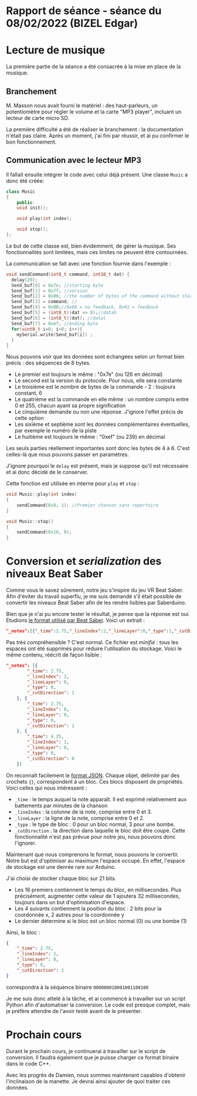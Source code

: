 # Rapport de séance - séance du 08/02/2022 (BIZEL Edgar)

# Lecture de musique

La première partie de la séance a été consacrée à la mise en place de la musique.

## Branchement

M. Masson nous avait fourni le matériel : des haut-parleurs, un potentiomètre pour régler le volume et la carte "MP3 player", incluant un lecteur de carte micro SD.

La première difficulté a été de réaliser le branchement : la documentation n'était pas claire. Après un moment, j'ai fini par réussir, et ai pu confirmer le bon fonctionnement.

## Communication avec le lecteur MP3

Il fallait ensuite intégrer le code avec celui déjà présent. Une classe `Music` a donc été créée:
```cpp
class Music
{
    public:
    void init();

    void play(int index);

    void stop();
};
```
Le but de cette classe est, bien évidemment, de gérer la musique. Ses fonctionnalités sont limitées, mais ces limites ne peuvent être contournées.

La communication se fait avec une fonction fournie dans l'exemple :
```cpp
void sendCommand(int8_t command, int16_t dat) { 
  delay(20); 
  Send_buf[0] = 0x7e; //starting byte 
  Send_buf[1] = 0xff; //version 
  Send_buf[2] = 0x06; //the number of bytes of the command without starting byte and ending byte 
  Send_buf[3] = command; // 
  Send_buf[4] = 0x00;//0x00 = no feedback, 0x01 = feedback 
  Send_buf[5] = (int8_t)(dat >> 8);//datah 
  Send_buf[6] = (int8_t)(dat); //datal 
  Send_buf[7] = 0xef; //ending byte 
  for(uint8_t i=0; i<8; i++){ 
    mySerial.write(Send_buf[i]) ; 
  } 
}
```
Nous pouvons voir que les données sont échangées selon un format bien précis : des séquences de 8 bytes.
- Le premier est toujours le même : "0x7e" (ou 126 en décimal)
- Le second est la version du protocole. Pour nous, elle sera constante
- Le troisième est le nombre de bytes de la commande - 2 : toujours constant, 6
- Le quatrième est la commande en elle même : un nombre compris entre 0 et 255, chacun ayant sa propre signification
- Le cinquième demande ou non une réponse. J'ignore l'effet précis de cette option
- Les sixième et septième sont les données complémentaires éventuelles, par exemple le numéro de la piste
- Le huitième est toujours le même : "0xef" (ou 239) en décimal

Les seuls parties réellement importantes sont donc les bytes de 4 à 6. C'est celles-là que nous pouvons passer en paramètres.

J'ignore pourquoi le `delay` est présent, mais je suppose qu'il est nécessaire et ai donc décidé de le conserver.

Cette fonction est utilisée en interne pour `play` et `stop` :
```cpp
void Music::play(int index)
{
    sendCommand(0x8, 1); //Premier chanson sans repertoire
}

void Music::stop()
{
    sendCommand(0x16, 0);
}
```

# Conversion et *serialization* des niveaux Beat Saber

Comme vous le savez sûrement, notre jeu s'inspire du jeu VR Beat Saber. Afin d'éviter du travail superflu, je me suis demandé s'il était possible de convertir les niveaux Beat Saber afin de les rendre lisibles par Saberduino.

Bien que je n'ai pu encore tester le résultat, je pense que la réponse est oui. Etudions [le format utilisé par Beat Saber](https://bsmg.wiki/mapping/map-format.html). Voici un extrait :
```json
"_notes":[{"_time":2.75,"_lineIndex":2,"_lineLayer":0,"_type":1,"_cutDirection":1},{"_time":2.75,"_lineIndex":0,"_lineLayer":0,"_type":0,"_cutDirection":1},{"_time":4.25,"_lineIndex":1,"_lineLayer":0,"_type":0,"_cutDirection":0}]
```
Pas très compréhensible ? C'est normal. Ce fichier est *minifié* : tous les espaces ont été supprimés pour réduire l'utilisation du stockage. Voici le même contenu, réécrit de façon lisible :
```json
"_notes": [{
        "_time": 2.75,
        "_lineIndex": 2,
        "_lineLayer": 0,
        "_type": 0,
        "_cutDirection": 1
    }, {
        "_time": 2.75,
        "_lineIndex": 0,
        "_lineLayer": 0,
        "_type": 0,
        "_cutDirection": 1
    }, {
        "_time": 4.25,
        "_lineIndex": 1,
        "_lineLayer": 0,
        "_type": 0,
        "_cutDirection": 0
    }]
```
On reconnaît facilement le [format JSON](http://json.org/json-fr.html). Chaque objet, délimité par des crochets `{}`, correspondent à un bloc. Ces blocs disposent de propriétés. Voici celles qui nous intéressent :
- `_time` : le temps auquel la note apparaît. Il est exprimé relativement aux battements par minutes de la chanson
- `_lineIndex` : la colonne de la note, comprise entre 0 et 3.
- `_lineLayer` : la ligne de la note, comprise entre 0 et 2.
- `_type` : le type de bloc : 0 pour un bloc normal, 3 pour une bombe.
- `_cutDirection` : la direction dans laquelle le bloc doit être coupé. Cette fonctionnalité n'est pas prévue pour notre jeu, nous pouvons donc l'ignorer.

Maintenant que nous comprenons le format, nous pouvons le convertir. Notre but est d'optimiser au maximum l'espace occupé. En effet, l'espace de stockage est une denrée rare sur Arduino.

J'ai choisi de stocker chaque bloc sur 21 bits.
- Les 16 premiers contiennent le temps du bloc, en millisecondes. Plus précisément, augmenter cette valeur de 1 ajoutera 32 millisecondes, toujours dans un but d'optimisation d'espace.
- Les 4 suivants contiennent la position du bloc : 2 bits pour la coordonnée x, 2 autres pour la coordonnée y
- Le dernier détermine si le bloc est un bloc normal (0) ou une bombe (1)

Ainsi, le bloc :
```json
{
    "_time": 2.75,
    "_lineIndex": 2,
    "_lineLayer": 0,
    "_type": 0,
    "_cutDirection": 1
}
```
correspondra à la séquence binaire `000000010001001100100`

Je me suis donc attelé à la tâche, et ai commencé à travailler sur un script Python afin d'automatiser la conversion. Le code est presque complet, mais je préfère attendre de l'avoir testé avant de le présenter.

# Prochain cours

Durant le prochain cours, je continuerai à travailler sur le script de conversion. Il faudra également que je puisse charger ce format binaire dans le code C++.

Avec les progrès de Damien, nous sommes maintenant capables d'obtenir l'inclinaison de la manette. Je devrai ainsi ajouter de quoi traiter ces données.